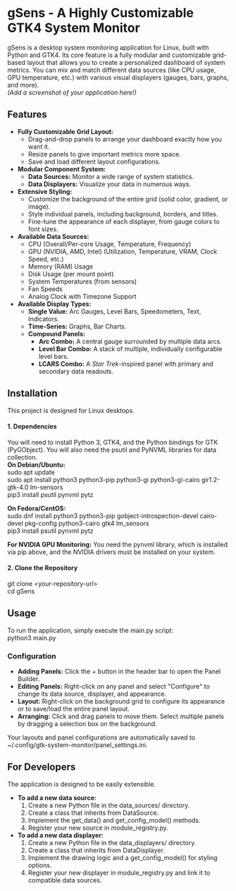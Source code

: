 # **gSens \- A Highly Customizable GTK4 System Monitor**

gSens is a desktop system monitoring application for Linux, built with Python and GTK4. Its core feature is a fully modular and customizable grid-based layout that allows you to create a personalized dashboard of system metrics. You can mix and match different data sources (like CPU usage, GPU temperature, etc.) with various visual displayers (gauges, bars, graphs, and more).  
*(Add a screenshot of your application here\!)*

## **Features**

* **Fully Customizable Grid Layout:**  
  * Drag-and-drop panels to arrange your dashboard exactly how you want it.  
  * Resize panels to give important metrics more space.  
  * Save and load different layout configurations.  
* **Modular Component System:**  
  * **Data Sources:** Monitor a wide range of system statistics.  
  * **Data Displayers:** Visualize your data in numerous ways.  
* **Extensive Styling:**  
  * Customize the background of the entire grid (solid color, gradient, or image).  
  * Style individual panels, including background, borders, and titles.  
  * Fine-tune the appearance of each displayer, from gauge colors to font sizes.  
* **Available Data Sources:**  
  * CPU (Overall/Per-core Usage, Temperature, Frequency)  
  * GPU (NVIDIA, AMD, Intel) (Utilization, Temperature, VRAM, Clock Speed, etc.)  
  * Memory (RAM) Usage  
  * Disk Usage (per mount point)  
  * System Temperatures (from sensors)  
  * Fan Speeds  
  * Analog Clock with Timezone Support  
* **Available Display Types:**  
  * **Single Value:** Arc Gauges, Level Bars, Speedometers, Text, Indicators.  
  * **Time-Series:** Graphs, Bar Charts.  
  * **Compound Panels:**  
    * **Arc Combo:** A central gauge surrounded by multiple data arcs.  
    * **Level Bar Combo:** A stack of multiple, individually configurable level bars.  
    * **LCARS Combo:** A *Star Trek*\-inspired panel with primary and secondary data readouts.

## **Installation**

This project is designed for Linux desktops.

#### **1\. Dependencies**

You will need to install Python 3, GTK4, and the Python bindings for GTK (PyGObject). You will also need the psutil and PyNVML libraries for data collection.  
**On Debian/Ubuntu:**  
sudo apt update  
sudo apt install python3 python3-pip python3-gi python3-gi-cairo gir1.2-gtk-4.0 lm-sensors  
pip3 install psutil pynvml pytz

**On Fedora/CentOS:**  
sudo dnf install python3 python3-pip gobject-introspection-devel cairo-devel pkg-config python3-cairo gtk4 lm\_sensors  
pip3 install psutil pynvml pytz

**For NVIDIA GPU Monitoring:** You need the pynvml library, which is installed via pip above, and the NVIDIA drivers must be installed on your system.

#### **2\. Clone the Repository**

git clone \<your-repository-url\>  
cd gSens

## **Usage**

To run the application, simply execute the main.py script:  
python3 main.py

### **Configuration**

* **Adding Panels:** Click the \+ button in the header bar to open the Panel Builder.  
* **Editing Panels:** Right-click on any panel and select "Configure" to change its data source, displayer, and appearance.  
* **Layout:** Right-click on the background grid to configure its appearance or to save/load the entire panel layout.  
* **Arranging:** Click and drag panels to move them. Select multiple panels by dragging a selection box on the background.

Your layouts and panel configurations are automatically saved to \~/.config/gtk-system-monitor/panel\_settings.ini.

## **For Developers**

The application is designed to be easily extensible.

* **To add a new data source:**  
  1. Create a new Python file in the data\_sources/ directory.  
  2. Create a class that inherits from DataSource.  
  3. Implement the get\_data() and get\_config\_model() methods.  
  4. Register your new source in module\_registry.py.  
* **To add a new data displayer:**  
  1. Create a new Python file in the data\_displayers/ directory.  
  2. Create a class that inherits from DataDisplayer.  
  3. Implement the drawing logic and a get\_config\_model() for styling options.  
  4. Register your new displayer in module\_registry.py and link it to compatible data sources.
